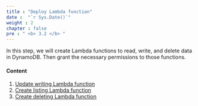 ```yaml
---
title : "Deploy Lambda function"
date :  "`r Sys.Date()`" 
weight : 2
chapter : false
pre : " <b> 3.2 </b> "
---
```

In this step, we will create Lambda functions to read, write, and delete data in DynamoDB. Then grant the necessary permissions to those functions.

#### Content
1. [Update writing Lambda function](3-2-1-write-data-function/)
2. [Create listing Lambda function](3-2-2-list-data-function/)
3. [Create deleting Lambda function](3-2-3-delete-data-function/)